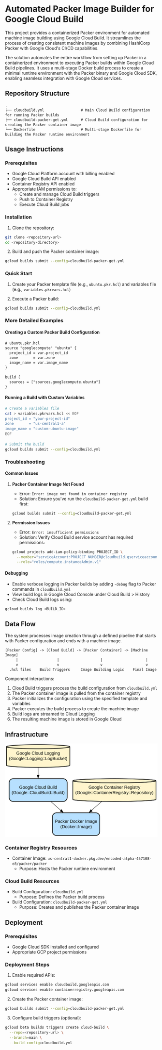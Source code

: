 # Automated Packer Image Builder for Google Cloud Build

This project provides a containerized Packer environment for automated machine image building using Google Cloud Build. It streamlines the process of creating consistent machine images by combining HashiCorp Packer with Google Cloud's CI/CD capabilities.

The solution automates the entire workflow from setting up Packer in a containerized environment to executing Packer builds within Google Cloud Build pipelines. It uses a multi-stage Docker build process to create a minimal runtime environment with the Packer binary and Google Cloud SDK, enabling seamless integration with Google Cloud services.

## Repository Structure
```
.
├── cloudbuild.yml                 # Main Cloud Build configuration for running Packer builds
├── cloudbuild-packer-get.yml      # Cloud Build configuration for creating the Packer container image
└── Dockerfile                     # Multi-stage Dockerfile for building the Packer runtime environment
```

## Usage Instructions
### Prerequisites
- Google Cloud Platform account with billing enabled
- Google Cloud Build API enabled
- Container Registry API enabled
- Appropriate IAM permissions to:
  - Create and manage Cloud Build triggers
  - Push to Container Registry
  - Execute Cloud Build jobs

### Installation

1. Clone the repository:
```bash
git clone <repository-url>
cd <repository-directory>
```

2. Build and push the Packer container image:
```bash
gcloud builds submit --config=cloudbuild-packer-get.yml
```

### Quick Start

1. Create your Packer template file (e.g., `ubuntu.pkr.hcl`) and variables file (e.g., `variables.pkrvars.hcl`)

2. Execute a Packer build:
```bash
gcloud builds submit --config=cloudbuild.yml
```

### More Detailed Examples

#### Creating a Custom Packer Build Configuration
```hcl
# ubuntu.pkr.hcl
source "googlecompute" "ubuntu" {
  project_id = var.project_id
  zone       = var.zone
  image_name = var.image_name
}

build {
  sources = ["sources.googlecompute.ubuntu"]
}
```

#### Running a Build with Custom Variables
```bash
# Create a variables file
cat > variables.pkrvars.hcl << EOF
project_id = "your-project-id"
zone       = "us-central1-a"
image_name = "custom-ubuntu-image"
EOF

# Submit the build
gcloud builds submit --config=cloudbuild.yml
```

### Troubleshooting

#### Common Issues

1. **Packer Container Image Not Found**
   - Error: `Error: image not found in container registry`
   - Solution: Ensure you've run the `cloudbuild-packer-get.yml` build first:
   ```bash
   gcloud builds submit --config=cloudbuild-packer-get.yml
   ```

2. **Permission Issues**
   - Error: `Error: insufficient permissions`
   - Solution: Verify Cloud Build service account has required permissions:
   ```bash
   gcloud projects add-iam-policy-binding PROJECT_ID \
     --member="serviceAccount:PROJECT_NUMBER@cloudbuild.gserviceaccount.com" \
     --role="roles/compute.instanceAdmin.v1"
   ```

#### Debugging
- Enable verbose logging in Packer builds by adding `-debug` flag to Packer commands in `cloudbuild.yml`
- View build logs in Google Cloud Console under Cloud Build > History
- Check Cloud Build logs using:
```bash
gcloud builds log <BUILD_ID>
```

## Data Flow
The system processes image creation through a defined pipeline that starts with Packer configuration and ends with a machine image.

```ascii
[Packer Config] -> [Cloud Build] -> [Packer Container] -> [Machine Image]
     |                  |                   |                    |
     v                  v                   v                    v
  .hcl files    Build Triggers     Image Building Logic    Final Image
```

Component interactions:
1. Cloud Build triggers process the build configuration from `cloudbuild.yml`
2. The Packer container image is pulled from the container registry
3. Packer initializes the configuration using the specified template and variables
4. Packer executes the build process to create the machine image
5. Build logs are streamed to Cloud Logging
6. The resulting machine image is stored in Google Cloud

## Infrastructure

![Infrastructure diagram](./docs/infra.svg)

### Container Registry Resources
- Container Image: `us-central1-docker.pkg.dev/encoded-alpha-457108-e8/packer/packer`
  - Purpose: Hosts the Packer runtime environment

### Cloud Build Resources
- Build Configuration: `cloudbuild.yml`
  - Purpose: Defines the Packer build process
- Build Configuration: `cloudbuild-packer-get.yml`
  - Purpose: Creates and publishes the Packer container image

## Deployment

### Prerequisites
- Google Cloud SDK installed and configured
- Appropriate GCP project permissions

### Deployment Steps
1. Enable required APIs:
```bash
gcloud services enable cloudbuild.googleapis.com
gcloud services enable containerregistry.googleapis.com
```

2. Create the Packer container image:
```bash
gcloud builds submit --config=cloudbuild-packer-get.yml
```

3. Configure build triggers (optional):
```bash
gcloud beta builds triggers create cloud-build \
  --repo=<repository-url> \
  --branch=main \
  --build-config=cloudbuild.yml
```